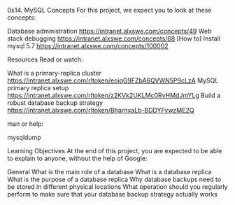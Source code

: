 0x14. MySQL
Concepts
For this project, we expect you to look at these concepts:

Database administration https://intranet.alxswe.com/concepts/49
Web stack debugging  https://intranet.alxswe.com/concepts/68
[How to] Install mysql 5.7 https://intranet.alxswe.com/concepts/100002

Resources
Read or watch:

What is a primary-replica cluster https://intranet.alxswe.com/rltoken/eojqG9FZbA6QVWN5P9cLzA
MySQL primary replica setup https://intranet.alxswe.com/rltoken/z2KVk2UKLMc0RvHMdJmYLg
Build a robust database backup strategy https://intranet.alxswe.com/rltoken/BharnxaLb-BDDYFywzME2Q

man or help:

mysqldump

Learning Objectives
At the end of this project, you are expected to be able to explain to anyone, without the help of Google:

General
What is the main role of a database
What is a database replica
What is the purpose of a database replica
Why database backups need to be stored in different physical locations
What operation should you regularly perform to make sure that your database backup strategy actually works
